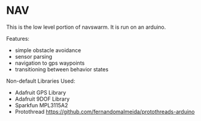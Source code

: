 # NAV

This is the low level portion of navswarm. It is run on an arduino. 

Features: 
* simple obstacle avoidance
* sensor parsing
* navigation to gps waypoints
* transitioning between behavior states

Non-default Libraries Used:
* Adafruit GPS Library
* Adafruit 9DOF Library
* Sparkfun MPL3115A2
* Protothread https://github.com/fernandomalmeida/protothreads-arduino
